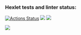 ### Hexlet tests and linter status:
[![Actions Status](https://github.com/Boison88/python-project-50/workflows/hexlet-check/badge.svg)](https://github.com/Boison88/python-project-50/actions)
<a href="https://codeclimate.com/github/Boison88/python-project-50/maintainability"><img src="https://api.codeclimate.com/v1/badges/f3a5c2d5285b2e03bc99/maintainability" /></a>
<a href="https://codeclimate.com/github/Boison88/python-project-50/test_coverage"><img src="https://api.codeclimate.com/v1/badges/f3a5c2d5285b2e03bc99/test_coverage" /></a>

<a href="https://asciinema.org/a/556873" target="_blank"><img src="https://asciinema.org/a/556873.svg" /></a>
